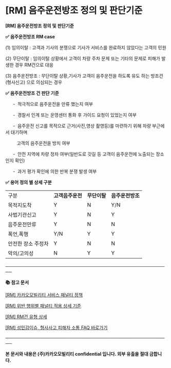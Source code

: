 # [RM] 음주운전방조 정의 및 판단기준

**[RM] 음주운전방조 정의 및 판단기준**

**✅ 음주운전방조 RM case**

(1) 임의이탈 : 고객과 기사의 분쟁으로 기사가 서비스를 완료하지 않았다는 고객의 민원

(2) 무단이탈 : 임의이탈 상황에서 고객이 차량 주차 문제 또는 기타의 문제로 피해가 발생한 경우 RM건으로 대응

(3) 음주운전방조 : 무단이탈 상황,기사가 고객이 음주운전을 하도록 유도 하는 방조건(형사신고) 으로 의심되는 경우

**✅ 음주운전방조 건 판단 기준**

      -  적극적으로 음주운전을 만류 했는지 여부

      -  경찰서 인계 또는 운영센터 통화 후 가이드 요청이 있었는지 여부

      -  음주운전 신고를 목적으로 근거(사진,영상 촬영등)를 마련하기 위해 차량 부근에서 대기하며

         고객의 음주운전을 방치 여부

      -  안전 지역에 차량 정차 여부(일반도로 갓길 등 고객이 음주운전에 노출되는 장소인지 확인)

      -  과거 평가 확인에 의한 반복 분쟁 발생 여부

**✅ 용어 정의 별 상세 구분**

|  |  |  |  |
| --- | --- | --- | --- |
| 구분 | **고객음주운전** | **무단이탈** | **음주운전방조** |
| 목적지도착 | Y | N | Y/N |
| 사법기관신고 | Y | N | Y |
| 음주운전만류 | Y | N | N |
| 폭언,폭행 | Y/N | Y | Y |
| 안전한 장소 주정차 | Y | N | N |
| 악의/고의성 | N | Y | Y |

**────────────────────────────────────────────────────**

**📚 참고 문서**

[[RM] 카카오모빌리티 서비스 패널티 정책](https://kakaomobilitysupport.zendesk.com/hc/ko/articles/39999418590105)

[[RM] 위반 행위별 패널티 적용 상세 기준](https://kakaomobilitysupport.zendesk.com/hc/ko/articles/40001886598553)

[[RM] RM건 유형 상세](https://kakaomobilitysupport.zendesk.com/hc/ko/articles/40002148279065)

[[RM] 성민감이슈, 형사사고 피해자 소통 FAQ 바로가기](https://kakaomobilitysupport.zendesk.com/hc/ko/sections/39995774557721--RM-%EC%84%B1%EB%AF%BC%EA%B0%90%EC%9D%B4%EC%8A%88-%ED%98%95%EC%82%AC%EC%82%AC%EA%B3%A0-%ED%94%BC%ED%95%B4%EC%9E%90-%EC%86%8C%ED%86%B5-FAQ)

**────────────────────────────────────────────────────**

**본 문서와 내용은 (주)카카오모빌리티 confidential 입니다. 외부 유출을 절대 금합니다.**